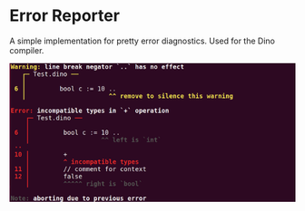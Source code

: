# Error Reporter

A simple implementation for pretty error diagnostics. Used for the Dino compiler.

![](screenshot.png)